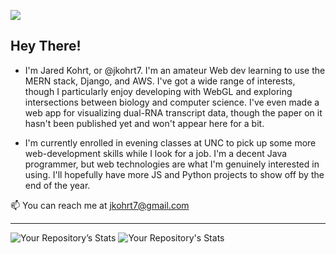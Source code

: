 ![](https://komarev.com/ghpvc/?username=jkohrt7)
## Hey There! 

- I'm Jared Kohrt, or @jkohrt7. I'm an amateur Web dev learning to use the MERN stack, Django, and AWS. I've got a wide range of interests, though I particularly enjoy developing with WebGL and exploring intersections between biology and computer science. I've even made a web app for visualizing dual-RNA transcript data, though the paper on it hasn't been published yet and won't appear here for a bit.

- I'm currently enrolled in evening classes at UNC to pick up some more web-development skills while I look for a job. I'm a decent Java programmer, but web technologies are what I'm genuinely interested in using. I'll hopefully have more JS and Python projects to show off by the end of the year.

📫 You can reach me at jkohrt7@gmail.com 

<!---
jkohrt7/jkohrt7 is a ✨ special ✨ repository because its `README.md` (this file) appears on your GitHub profile.
You can click the Preview link to take a look at your changes.
--->

---

![Your Repository’s Stats](https://github-readme-stats.vercel.app/api?username=jkohrt7&show_icons=true) ![Your Repository's Stats](https://github-readme-stats.vercel.app/api/top-langs/?username=jkohrt7&theme=blue-green)

